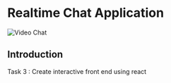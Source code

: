 # Realtime Chat Application

![Video Chat](https://i.ibb.co/7WZRLD1/122.jpg)

## Introduction
Task 3 : Create interactive front end using react
